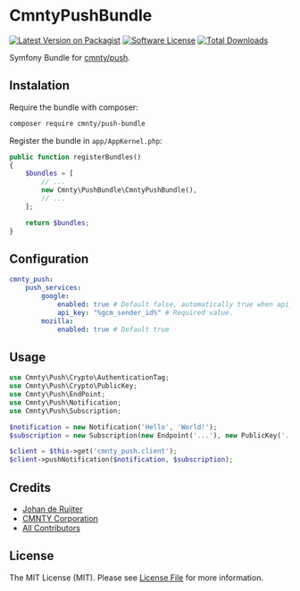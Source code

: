 # CmntyPushBundle

[![Latest Version on Packagist][ico-version]][link-packagist]
[![Software License][ico-license]](LICENSE.md)
[![Total Downloads][ico-downloads]][link-downloads]

Symfony Bundle for [cmnty/push][link-push-library].

## Instalation

Require the bundle with composer:
```bash
composer require cmnty/push-bundle
```
Register the bundle in `app/AppKernel.php`:
```php
public function registerBundles()
{
    $bundles = [
        // ...
        new Cmnty\PushBundle\CmntyPushBundle(),
        // ...
    ];

    return $bundles;
}
```

## Configuration

```yaml
cmnty_push:
    push_services:
        google:
            enabled: true # Default false, automatically true when api_key is supplied.
            api_key: "%gcm_sender_id%" # Required value.
        mozilla:
            enabled: true # Default true
```

## Usage

```php
use Cmnty\Push\Crypto\AuthenticationTag;
use Cmnty\Push\Crypto\PublicKey;
use Cmnty\Push\EndPoint;
use Cmnty\Push\Notification;
use Cmnty\Push\Subscription;

$notification = new Notification('Hello', 'World!');
$subscription = new Subscription(new Endpoint('...'), new PublicKey('...'), new AuthenticationTag('...'));

$client = $this->get('cmnty_push.client');
$client->pushNotification($notification, $subscription);
```

## Credits

- [Johan de Ruijter][link-jdr]
- [CMNTY Corporation][link-cmnty]
- [All Contributors][link-contributors]

## License

The MIT License (MIT). Please see [License File](LICENSE) for more information.

[ico-version]: https://img.shields.io/packagist/v/cmnty/push.svg?style=flat-square
[ico-license]: https://img.shields.io/badge/license-MIT-brightgreen.svg?style=flat-square
[ico-downloads]: https://img.shields.io/packagist/dt/cmnty/push.svg?style=flat-square

[link-packagist]: https://packagist.org/packages/cmnty/push-bundle
[link-downloads]: https://packagist.org/packages/cmnty/push-bundle
[link-push-library]: https://github.com/cmnty/php-push
[link-jdr]: https://github.com/johanderuijter
[link-cmnty]: https://github.com/cmnty
[link-contributors]: ../../contributors
